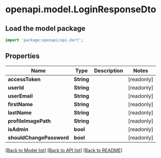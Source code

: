 # openapi.model.LoginResponseDto

## Load the model package
```dart
import 'package:openapi/api.dart';
```

## Properties
Name | Type | Description | Notes
------------ | ------------- | ------------- | -------------
**accessToken** | **String** |  | [readonly] 
**userId** | **String** |  | [readonly] 
**userEmail** | **String** |  | [readonly] 
**firstName** | **String** |  | [readonly] 
**lastName** | **String** |  | [readonly] 
**profileImagePath** | **String** |  | [readonly] 
**isAdmin** | **bool** |  | [readonly] 
**shouldChangePassword** | **bool** |  | [readonly] 

[[Back to Model list]](../README.md#documentation-for-models) [[Back to API list]](../README.md#documentation-for-api-endpoints) [[Back to README]](../README.md)


